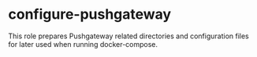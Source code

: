 configure-pushgateway
=====================

This role prepares Pushgateway related directories and configuration files for later used when running docker-compose.
